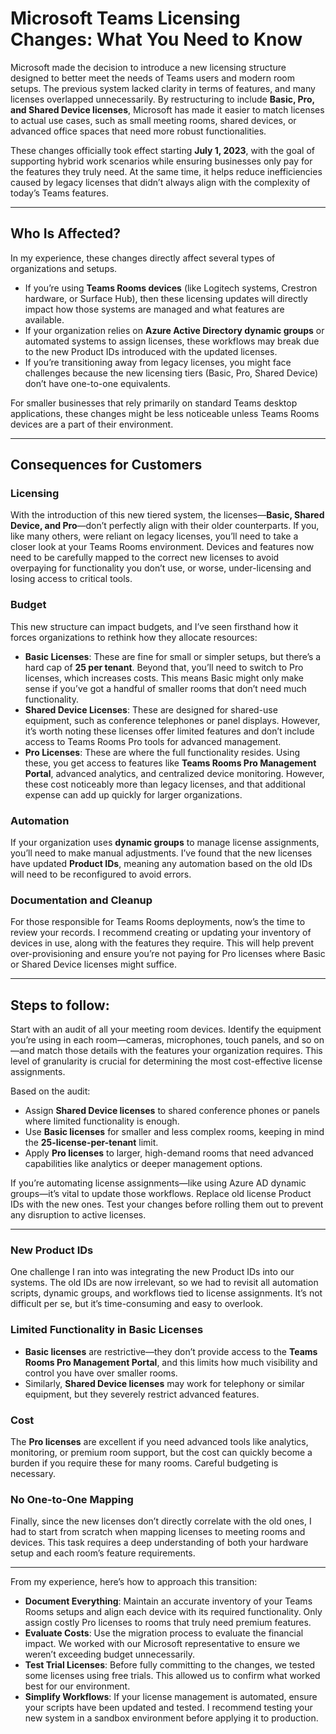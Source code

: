 # Microsoft Teams Licensing Changes: What You Need to Know    

Microsoft made the decision to introduce a new licensing structure designed to better meet the needs of Teams users and modern room setups. The previous system lacked clarity in terms of features, and many licenses overlapped unnecessarily. By restructuring to include **Basic, Pro, and Shared Device licenses**, Microsoft has made it easier to match licenses to actual use cases, such as small meeting rooms, shared devices, or advanced office spaces that need more robust functionalities.    
  
These changes officially took effect starting **July 1, 2023**, with the goal of supporting hybrid work scenarios while ensuring businesses only pay for the features they truly need. At the same time, it helps reduce inefficiencies caused by legacy licenses that didn’t always align with the complexity of today’s Teams features.    
  
---  
   
## Who Is Affected?    
  
In my experience, these changes directly affect several types of organizations and setups.    
  
- If you’re using **Teams Rooms devices** (like Logitech systems, Crestron hardware, or Surface Hub), then these licensing updates will directly impact how those systems are managed and what features are available.    
- If your organization relies on **Azure Active Directory dynamic groups** or automated systems to assign licenses, these workflows may break due to the new Product IDs introduced with the updated licenses.    
- If you’re transitioning away from legacy licenses, you might face challenges because the new licensing tiers (Basic, Pro, Shared Device) don’t have one-to-one equivalents.    
  
For smaller businesses that rely primarily on standard Teams desktop applications, these changes might be less noticeable unless Teams Rooms devices are a part of their environment.    
  
---  
   
## Consequences for Customers    
  
### Licensing    
  
With the introduction of this new tiered system, the licenses—**Basic, Shared Device, and Pro**—don’t perfectly align with their older counterparts. If you, like many others, were reliant on legacy licenses, you’ll need to take a closer look at your Teams Rooms environment. Devices and features now need to be carefully mapped to the correct new licenses to avoid overpaying for functionality you don’t use, or worse, under-licensing and losing access to critical tools.    
  
### Budget    
  
This new structure can impact budgets, and I’ve seen firsthand how it forces organizations to rethink how they allocate resources:    
  
- **Basic Licenses**: These are fine for small or simpler setups, but there’s a hard cap of **25 per tenant**. Beyond that, you’ll need to switch to Pro licenses, which increases costs. This means Basic might only make sense if you’ve got a handful of smaller rooms that don’t need much functionality.    
- **Shared Device Licenses**: These are designed for shared-use equipment, such as conference telephones or panel displays. However, it’s worth noting these licenses offer limited features and don’t include access to Teams Rooms Pro tools for advanced management.    
- **Pro Licenses**: These are where the full functionality resides. Using these, you get access to features like **Teams Rooms Pro Management Portal**, advanced analytics, and centralized device monitoring. However, these cost noticeably more than legacy licenses, and that additional expense can add up quickly for larger organizations.    
  
### Automation
  
If your organization uses **dynamic groups** to manage license assignments, you’ll need to make manual adjustments. I’ve found that the new licenses have updated **Product IDs**, meaning any automation based on the old IDs will need to be reconfigured to avoid errors.    
  
### Documentation and Cleanup    
  
For those responsible for Teams Rooms deployments, now’s the time to review your records. I recommend creating or updating your inventory of devices in use, along with the features they require. This will help prevent over-provisioning and ensure you’re not paying for Pro licenses where Basic or Shared Device licenses might suffice.    
  
---  
   
## Steps to follow:    
  
Start with an audit of all your meeting room devices. Identify the equipment you’re using in each room—cameras, microphones, touch panels, and so on—and match those details with the features your organization requires. This level of granularity is crucial for determining the most cost-effective license assignments.    

Based on the audit:    
  
- Assign **Shared Device licenses** to shared conference phones or panels where limited functionality is enough.    
- Use **Basic licenses** for smaller and less complex rooms, keeping in mind the **25-license-per-tenant** limit.    
- Apply **Pro licenses** to larger, high-demand rooms that need advanced capabilities like analytics or deeper management options.   
  
If you’re automating license assignments—like using Azure AD dynamic groups—it’s vital to update those workflows. Replace old license Product IDs with the new ones. Test your changes before rolling them out to prevent any disruption to active licenses.    
  
---  
  
### New Product IDs    
  
One challenge I ran into was integrating the new Product IDs into our systems. The old IDs are now irrelevant, so we had to revisit all automation scripts, dynamic groups, and workflows tied to license assignments. It’s not difficult per se, but it’s time-consuming and easy to overlook.    
  
### Limited Functionality in Basic Licenses    
  
- **Basic licenses** are restrictive—they don’t provide access to the **Teams Rooms Pro Management Portal**, and this limits how much visibility and control you have over smaller rooms.    
- Similarly, **Shared Device licenses** may work for telephony or similar equipment, but they severely restrict advanced features.    
  
### Cost   
  
The **Pro licenses** are excellent if you need advanced tools like analytics, monitoring, or premium room support, but the cost can quickly become a burden if you require these for many rooms. Careful budgeting is necessary.    
  
### No One-to-One Mapping    
  
Finally, since the new licenses don’t directly correlate with the old ones, I had to start from scratch when mapping licenses to meeting rooms and devices. This task requires a deep understanding of both your hardware setup and each room’s feature requirements.    
  
---  
   
From my experience, here’s how to approach this transition:    
  
- **Document Everything**: Maintain an accurate inventory of your Teams Rooms setups and align each device with its required functionality. Only assign costly Pro licenses to rooms that truly need premium features.    
- **Evaluate Costs**: Use the migration process to evaluate the financial impact. We worked with our Microsoft representative to ensure we weren’t exceeding budget unnecessarily.    
- **Test Trial Licenses**: Before fully committing to the changes, we tested some licenses using free trials. This allowed us to confirm what worked best for our environment.    
- **Simplify Workflows**: If your license management is automated, ensure your scripts have been updated and tested. I recommend testing your new system in a sandbox environment before applying it to production.    
